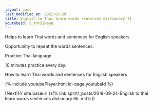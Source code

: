 ```yaml
---
layout: post
last_modified_at: 2021-03-29
title: English to Thai learn words sentences dictionary 71 
youtubeId: S_tRY5INayQ
---
```

 
 
Helps to learn Thai words and sentences for English speakers.

Opportunitiy to repeat the words sentences. 

Practice Thai language. 
 
10 minutes practice every day. 
 
How to learn Thai words and sentences for English speakers 
 
{% include youtubePlayer.html id=page.youtubeId %}
 
 
[Next]({{ site.baseurl }}{% link  split1/_posts/2018-09-24-English to thai learn words sentences dictionary 65 .md%})
 
